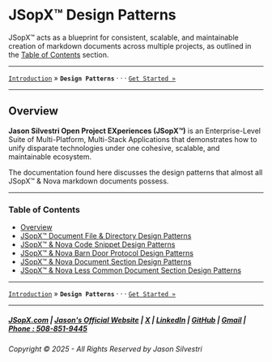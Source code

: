 # JSopX™ Design Patterns

JSopX™ acts as a blueprint for consistent, scalable, and maintainable creation of markdown documents across multiple projects, as outlined in the [Table of Contents](#table-of-contents) section.

---

[`Introduction`](../Introduction/) » **`Design Patterns`** · · · [`Get Started »`](./JSopxNovaFileandDirectoryDesignPatterns.md)

---

## **Overview**


**Jason Silvestri Open Project EXperiences (JSopX™)** is an Enterprise-Level Suite of Multi-Platform, Multi-Stack Applications that demonstrates how to unify disparate technologies under one cohesive, scalable, and maintainable ecosystem.

The documentation found here discusses the design patterns that almost all JSopX™ & Nova markdown documents possess.

---

### Table of Contents

- [Overview](#overview)
- [JSopX™ Document ﻿File & Directory Design Patterns](./JSopxNovaFileandDirectoryDesignPatterns.md)
- [JSopX™ & Nova Code Snippet Design Patterns](./JSopxNovaCodeSnippetDesignPatterns.md)
- [JSopX™ & Nova Barn Door Protocol Design Patterns](./JSopxNovaBarnDoorProtocolDesignPatterns.md)
- [JSopX™ & Nova Document Section Design Patterns](./JSopxNovaDocumentSectionDesignPatterns.md)
- [JSopX™ & Nova Less Common Document Section Design Patterns](./JSopxNovaLessCommonDocSectionDesignPatterns.md)

---

[`Introduction`](../Introduction/) » **`Design Patterns`** · · · [`Get Started »`](./JSopxNovaFileandDirectoryDesignPatterns.md)

---

##### [JSopX.com](https://www.jsopx.com/) | [Jason's Official Website](https://www.jsilvestri.com/) | [X](https://www.x.com/JasonSilvestri) | [LinkedIn](http://www.linkedin.com/in/JasonSilvestri) | [GitHub](https://github.com/JasonSilvestri) | [Gmail](mailto:therealjasonsilvestri@gmail.com) | [Phone : 508-851-9445](phoneto:508-851-9445)

###### Copyright © 2025 - All Rights Reserved by Jason Silvestri